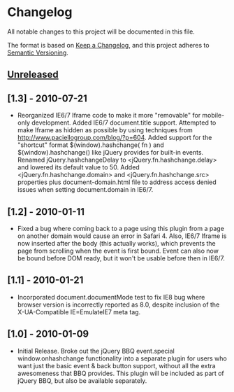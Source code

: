 # Changelog
All notable changes to this project will be documented in this file.

The format is based on [Keep a Changelog](https://keepachangelog.com/en/1.0.0/),
and this project adheres to [Semantic Versioning](https://semver.org/spec/v2.0.0.html).

## [Unreleased]

## [1.3] - 2010-07-21
- Reorganized IE6/7 Iframe code to make it more
  "removable" for mobile-only development. Added IE6/7 document.title
  support. Attempted to make Iframe as hidden as possible by using
  techniques from http://www.paciellogroup.com/blog/?p=604. Added 
  support for the "shortcut" format $(window).hashchange( fn ) and
  $(window).hashchange() like jQuery provides for built-in events.
  Renamed jQuery.hashchangeDelay to <jQuery.fn.hashchange.delay> and
  lowered its default value to 50. Added <jQuery.fn.hashchange.domain>
  and <jQuery.fn.hashchange.src> properties plus document-domain.html
  file to address access denied issues when setting document.domain in
  IE6/7.

## [1.2] - 2010-01-11
- Fixed a bug where coming back to a page using this plugin
  from a page on another domain would cause an error in Safari 4. Also,
  IE6/7 Iframe is now inserted after the body (this actually works),
  which prevents the page from scrolling when the event is first bound.
  Event can also now be bound before DOM ready, but it won't be usable
  before then in IE6/7.

## [1.1] - 2010-01-21
- Incorporated document.documentMode test to fix IE8 bug
  where browser version is incorrectly reported as 8.0, despite
  inclusion of the X-UA-Compatible IE=EmulateIE7 meta tag.

## [1.0] - 2010-01-09
- Initial Release. Broke out the jQuery BBQ event.special
  window.onhashchange functionality into a separate plugin for users
  who want just the basic event & back button support, without all the
  extra awesomeness that BBQ provides. This plugin will be included as
  part of jQuery BBQ, but also be available separately.

[Unreleased]: https://github.com/cowboy/jquery-hashchange/compare/v1.3...HEAD
[v1.3]: https://github.com/cowboy/jquery-hashchange/compare/v1.2...v1.3
[v1.2]: https://github.com/cowboy/jquery-hashchange/compare/v1.1...v1.2
[v1.1]: https://github.com/cowboy/jquery-hashchange/compare/v1.0...v1.1
[v1.0]: https://github.com/cowboy/jquery-hashchange/releases/tag/v1.0
